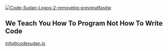 <a href="https://mohamed-faroug.github.io/ap/"><img src="https://i.ibb.co/6nghkNJ/Code-Sudan-Logos-2-removebg-previesdfasdw.png" alt="Code-Sudan-Logos-2-removebg-previesdfasdw" border="0"></a>

## We Teach You How To Program Not How To Write Code

<a href="mailto:info@codesudan.io">info@codesudan.io</a>

<a href="https://www.facebook.com/codesudan" class="mr-2"><i class="fab fa-facebook-f"></i></a>
<a href="https://github.com/code-sudan" class="mr-2"><i class="fab fa-github"></i></a>
<a href="https://www.instagram.com/codesudan/" class="mr-2"><i class="fab fa-instagram"></i></a>
<a href="https://www.linkedin.com/company/66235022/" class="mr-2"><i class="fab fa-linkedin"></i></a>
<a href="https://twitter.com/CodeSudan" class="mr-2"><i class="fab fa-twitter"></i></a>
<a href="https://www.youtube.com/channel/UCvw-oD093q--x27JrwNRhyw?" class="mr-2"><i class="fab fa-youtube"></i></a>